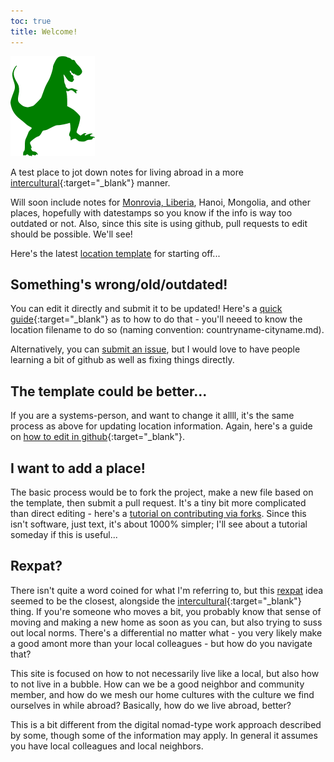 ```yaml
---
toc: true
title: Welcome!
---
```

![Silohoutte of a t-rex](img/t-rex-small.png)

A test place to jot down notes for living abroad in a more [intercultural](https://en.wikipedia.org/wiki/Interculturalism){:target="_blank"} manner. 

Will soon include notes for [Monrovia, Liberia](monrovia-liberia), Hanoi, Mongolia, and other places, hopefully with datestamps so you know if the info is way too outdated or not. Also, since this site is using github, pull requests to edit should be possible. We'll see!

Here's the latest [location template](location-template.md) for starting off...

## Something's wrong/old/outdated!
You can edit it directly and submit it to be updated! Here's a [quick guide](https://michaeljaylissner.com/posts/2014/10/06/editing-on-github-a-non-technical-explainer/){:target="_blank"} as to how to do that - you'll neeed to know the location filename to do so (naming convention: countryname-cityname.md).

Alternatively, you can [submit an issue](https://github.com/cbarina/rexpat/issues), but I would love to have people learning a bit of github as well as fixing things directly.

## The template could be better...
If you are a systems-person, and want to change it allll, it's the same process as above for updating location information. Again, here's a guide on [how to edit in github](https://michaeljaylissner.com/posts/2014/10/06/editing-on-github-a-non-technical-explainer/){:target="_blank"}.

## I want to add a place!
The basic process would be to fork the project, make a new file based on the template, then submit a pull request. It's a tiny bit more complicated than direct editing - here's a [tutorial on contributing via forks](https://coderefinery.github.io/git-in-the-browser/03-forking/). Since this isn't software, just text, it's about 1000% simpler; I'll see about a tutorial someday if this is useful...

## Rexpat?
There isn't quite a word coined for what I'm referring to, but this [rexpat](https://en.wiktionary.org/wiki/rex-pat) idea seemed to be the closest, alongside the [intercultural](https://en.wikipedia.org/wiki/Interculturalism){:target="_blank"} thing. If you're someone who moves a bit, you probably know that sense of moving and making a new home as soon as you can, but also trying to suss out local norms. There's a differential no matter what - you very likely make a good amont more than your local colleagues - but how do you navigate that?

This site is focused on how to not necessarily live like a local, but also how to not live in a bubble. How can we be a good neighbor and community member, and how do we mesh our home cultures with the culture we find ourselves in while abroad? Basically, how do we live abroad, better?

This is a bit different from the digital nomad-type work approach described by some, though some of the information may apply. In general it assumes you have local colleagues and local neighbors.
